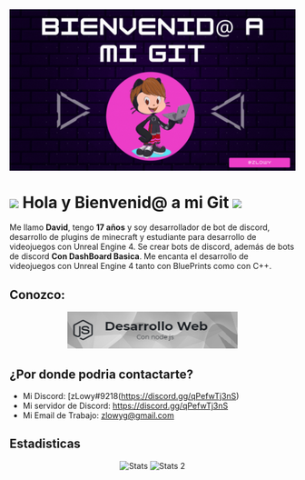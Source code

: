 <div align="center"> 
<img align="center" alt="analisis" src=https://github.com/zLowy/zLowy/blob/main/Banner%20Bienvenido%20a%20mi%20git.gif?raw=true>
</div>


<h1><img src="https://media.giphy.com/media/hvRJCLFzcasrR4ia7z/giphy.gif" width="35px"> Hola y Bienvenid@ a mi Git <img src="https://media.giphy.com/media/hvRJCLFzcasrR4ia7z/giphy.gif" width="35px"></h1>

Me llamo **David**, tengo **17 años** y soy desarrollador de bot de discord, desarrollo de plugins de minecraft y estudiante para desarrollo de videojuegos con Unreal Engine 4. Se crear bots de discord, además de bots de discord **Con DashBoard Basica**. Me encanta el desarrollo de videojuegos con Unreal Engine 4 tanto con BluePrints como con C++.

## Conozco:
<div class="offset-md-4" align="center" style="margin:10px;">
  <code><a><img height="65" width="300" src="https://github.com/zLowy/zLowy/blob/main/Panels/Desarrollo_Web.png?raw=true"></a></code>
</div>

## ¿Por donde podria contactarte?

- Mi Discord: [zLowy#9218(https://discord.gg/qPefwTj3nS)
- Mi servidor de Discord: https://discord.gg/qPefwTj3nS
- Mi Email de Trabajo: zlowyg@gmail.com


## Estadisticas
  <div class="offset-md-4" align="center" style="margin:10px;">
    <img height="350" width="500" src="https://github-readme-stats.vercel.app/api?username=zLowy&show_icons=true&theme=tokyonight" alt="Stats"> 
    <a><img height="350" width="240" src="https://github-readme-stats.vercel.app/api/top-langs/?username=zLowy&langs_count=8&theme=tokyonight" alt="Stats 2"</a>
  </div>
